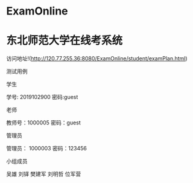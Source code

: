 # ExamOnline
# 东北师范大学在线考系统
访问地址!(http://120.77.255.36:8080/ExamOnline/student/examPlan.html)

测试用例

学生

学号: 2019102900 密码:guest

老师

教师号：1000005 密码：guest

管理员

管理员： 1000003 密码：123456

小组成员

吴雄
刘铎
樊建军
刘明哲
位军营
